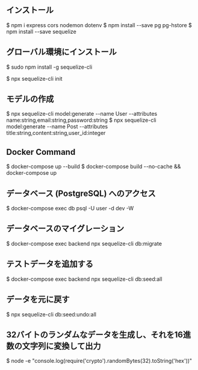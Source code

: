 ## インストール
$ npm i express cors nodemon dotenv
$ npm install --save pg pg-hstore
$ npm install --save sequelize

## グローバル環境にインストール

$ sudo npm install -g sequelize-cli

$ npx sequelize-cli init

## モデルの作成

$ npx sequelize-cli model:generate --name User --attributes name:string,email:string,password:string
$ npx sequelize-cli model:generate --name Post --attributes title:string,content:string,user_id:integer

## Docker Command
$ docker-compose up --build
$ docker-compose build --no-cache && docker-compose up

## データベース (PostgreSQL) へのアクセス
$ docker-compose exec db psql -U user -d dev -W

## データベースのマイグレーション
$ docker-compose exec backend npx sequelize-cli db:migrate

## テストデータを追加する
$ docker-compose exec backend npx sequelize-cli db:seed:all

## データを元に戻す
$ npx sequelize-cli db:seed:undo:all

## 32バイトのランダムなデータを生成し、それを16進数の文字列に変換して出力
$ node -e "console.log(require('crypto').randomBytes(32).toString('hex'))"
